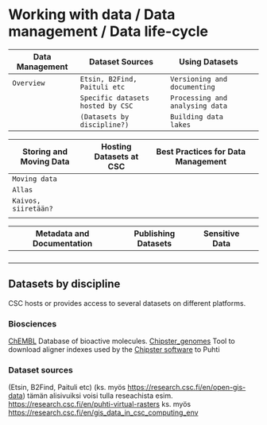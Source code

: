# Working with data / Data management / Data life-cycle

| Data Management	| Dataset Sources	| Using Datasets |	 |
|-------|-----------------------------------|----------------------------------------------|-------------------------------------------------|
|`Overview` |`Etsin, B2Find, Paituli etc` | `Versioning and documenting` |  |
|  |`Specific datasets hosted by CSC` | `Processing and analysing data`  |	| 
|  |`(Datasets by discipline?)` | `Building data lakes` |	 |

| Storing and Moving Data	| Hosting Datasets at CSC	| Best Practices for Data Management |	 |
|-------|-----------------------------------|----------------------------------------------|-------------------------------------------------|
|`Moving data` | |  |  |
|`Allas` | |  |	| 
|`Kaivos, siiretään?` | |  |	 |
|  | |	 |  |

| Metadata and Documentation	| Publishing Datasets	| Sensitive Data |	 |
|-------|-----------------------------------|----------------------------------------------|-------------------------------------------------|
| | | | |
| | | | | 
| | | |	|
| | |	| |

## Datasets by discipline

CSC hosts or provides access to several datasets on different platforms.

### Biosciences
[ChEMBL](https://docs.csc.fi/apps/chembl/) Database of bioactive molecules.
[Chipster_genomes](https://docs.csc.fi/apps/chipster_genomes/) Tool to download aligner indexes used by the [Chipster software](https://chipster.csc.fi/index.shtml) to Puhti

### Dataset sources

(Etsin, B2Find, Paituli etc) (ks. myös https://research.csc.fi/en/open-gis-data)
tämän alisivuiksi voisi tulla reseachista esim. https://research.csc.fi/en/puhti-virtual-rasters ks. myös https://research.csc.fi/en/gis_data_in_csc_computing_env
